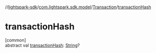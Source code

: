 //[lightspark-sdk](../../../index.md)/[com.lightspark.sdk.model](../index.md)/[Transaction](index.md)/[transactionHash](transaction-hash.md)

# transactionHash

[common]\
abstract val [transactionHash](transaction-hash.md): [String](https://kotlinlang.org/api/latest/jvm/stdlib/kotlin/-string/index.html)?
